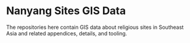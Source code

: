 # Nanyang Sites GIS Data

The repositories here contain GIS data about religious sites in Southeast Asia and related appendices, details, and tooling.
